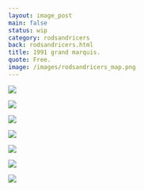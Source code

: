 ```yaml
---
layout: image_post
main: false
status: wip
category: rodsandricers
back: rodsandricers.html
title: 1991 grand marquis.
quote: Free.
image: /images/rodsandricers_map.png
---
```


<img class="inline" src="http://franklovecchio.s3.amazonaws.com/images/frank.lovecch.io/rodsandricers/1991_grand_marquis-01.jpg"/>
<p class="img-caption"></p>
<img class="inline" src="http://franklovecchio.s3.amazonaws.com/images/frank.lovecch.io/rodsandricers/1991_grand_marquis-02.jpg"/>
<p class="img-caption"></p>
<img class="inline" src="http://franklovecchio.s3.amazonaws.com/images/frank.lovecch.io/rodsandricers/1991_grand_marquis-03.jpg"/>
<p class="img-caption"></p>
<img class="inline" src="http://franklovecchio.s3.amazonaws.com/images/frank.lovecch.io/rodsandricers/1991_grand_marquis-04.jpg"/>
<p class="img-caption"></p>
<img class="inline" src="http://franklovecchio.s3.amazonaws.com/images/frank.lovecch.io/rodsandricers/1991_grand_marquis-05.jpg"/>
<p class="img-caption"></p>
<img class="inline" src="http://franklovecchio.s3.amazonaws.com/images/frank.lovecch.io/rodsandricers/1991_grand_marquis-06.jpg"/>
<p class="img-caption"></p>
<img class="inline" src="http://franklovecchio.s3.amazonaws.com/images/frank.lovecch.io/rodsandricers/1991_grand_marquis-07.jpg"/>
<p class="img-caption"></p>